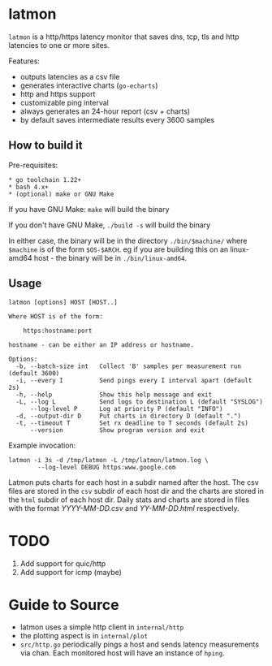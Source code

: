 # latmon

`latmon` is a http/https latency monitor that saves dns, tcp, tls
and http latencies to one or more sites.

Features:

* outputs latencies as a csv file
* generates interactive charts (`go-echarts`)
* http and https support
* customizable ping interval
* always generates an 24-hour report (csv + charts)
* by default saves intermediate results every 3600 samples

## How to build it
Pre-requisites:

    * go toolchain 1.22+
    * bash 4.x+
    * (optional) make or GNU Make

If you have GNU Make: `make` will build the binary

If you don't have GNU Make, `./build -s` will build the binary

In either case, the binary will be in the directory `./bin/$machine/`
where `$machine` is of the form `$OS-$ARCH`. eg if you are building
this on an linux-amd64 host - the binary will be in
`./bin/linux-amd64`.

## Usage
    latmon [options] HOST [HOST..]

    Where HOST is of the form:

        https:hostname:port

    hostname - can be either an IP address or hostname.

    Options:
      -b, --batch-size int   Collect 'B' samples per measurement run (default 3600)
      -i, --every I          Send pings every I interval apart (default 2s)
      -h, --help             Show this help message and exit
      -L, --log L            Send logs to destination L (default "SYSLOG")
          --log-level P      Log at priority P (default "INFO")
      -d, --output-dir D     Put charts in directory D (default ".")
      -t, --timeout T        Set rx deadline to T seconds (default 2s)
          --version          Show program version and exit

Example invocation:

    latmon -i 3s -d /tmp/latmon -L /tmp/latmon/latmon.log \
            --log-level DEBUG https:www.google.com

Latmon puts charts for each host in a subdir named after
the host. The csv files are stored in the `csv` subdir of each host dir
and the charts are stored in the `html` subdir of each host dir.
Daily stats and charts are stored in files with the format
*YYYY-MM-DD.csv* and *YY-MM-DD.html* respectively.

# TODO
1. Add support for quic/http
2. Add support for icmp (maybe)

# Guide to Source
* latmon uses a simple http client in `internal/http`
* the plotting aspect is in `internal/plot`
* `src/http.go` periodically pings a host and sends latency
  measurements via chan. Each monitored host will have an instance
  of `hping`.
